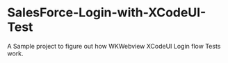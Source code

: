 # SalesForce-Login-with-XCodeUI-Test
 
A Sample project to figure out how WKWebview XCodeUI Login flow Tests work.


